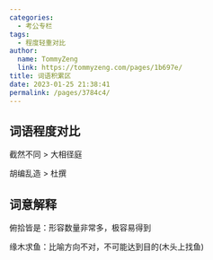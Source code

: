 ```yaml
---
categories: 
  - 考公专栏
tags: 
  - 程度轻重对比
author: 
  name: TommyZeng
  link: https://tommyzeng.com/pages/1b697e/
title: 词语积累区
date: 2023-01-25 21:38:41
permalink: /pages/3784c4/
---
```


## 词语程度对比

截然不同 $>$ 大相径庭 

胡编乱造 $>$ 杜撰

## 词意解释

俯拾皆是：形容数量非常多，极容易得到

缘木求鱼：比喻方向不对，不可能达到目的(木头上找鱼)